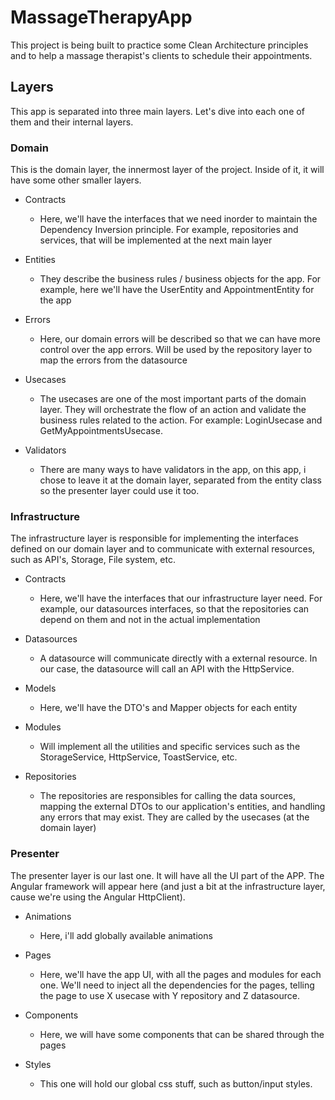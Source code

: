 # MassageTherapyApp

This project is being built to practice some Clean Architecture principles and to help a massage therapist's clients to schedule their appointments.

## Layers

This app is separated into three main layers. Let's dive into each one of them and their internal layers.

### Domain
This is the domain layer, the innermost layer of the project. Inside of it, it will have some other smaller layers.

- Contracts
    - Here, we'll have the interfaces that we need inorder to maintain the Dependency Inversion principle.
    For example, repositories and services, that will be implemented at the next main layer

- Entities
    - They describe the business rules / business objects for the app. For example, here we'll have the UserEntity and AppointmentEntity for the app
        
- Errors
    - Here, our domain errors will be described so that we can have more control over the app errors. Will be used by the repository layer to map the errors from the datasource

- Usecases
    - The usecases are one of the most important parts of the domain layer. They will orchestrate the flow of an action and validate the business rules related to the action. For example: LoginUsecase and GetMyAppointmentsUsecase.

- Validators
    - There are many ways to have validators in the app, on this app, i chose to leave it at the domain layer, separated from the entity class so the presenter layer could use it too. 

### Infrastructure
The infrastructure layer is responsible for implementing the interfaces defined on our domain layer and to communicate with external resources, such as API's, Storage, File system, etc.

- Contracts
    - Here, we'll have the interfaces that our infrastructure layer need. For example, our datasources interfaces, so that the repositories can depend on them and not in the actual implementation

- Datasources
    - A datasource will communicate directly with a external resource. In our case, the datasource will call an API with the HttpService.
        
- Models
    - Here, we'll have the DTO's and Mapper objects for each entity

- Modules
    - Will implement all the utilities and specific services such as the StorageService, HttpService, ToastService, etc.

- Repositories
    - The repositories are responsibles for calling the data sources, mapping the external DTOs to our application's entities, and handling any errors that may exist. They are called by the usecases (at the domain layer) 

### Presenter
The presenter layer is our last one. It will have all the UI part of the APP. The Angular framework will appear here (and just a bit at the infrastructure layer, cause we're using the Angular HttpClient).

- Animations
  - Here, i'll add globally available animations

- Pages
    - Here, we'll have the app UI, with all the pages and modules for each one. We'll need to inject all the dependencies for the pages, telling the page to use X usecase with Y repository and Z datasource. 

- Components
    - Here, we will have some components that can be shared through the pages

- Styles
    - This one will hold our global css stuff, such as button/input styles. 
  

